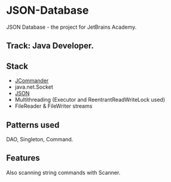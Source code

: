 # JSON-Database
JSON Database - the project for JetBrains Academy.
## Track: Java Developer.
## Stack
* [JCommander](http://jcommander.org/#_overview)
* java.net.Socket
* [JSON](https://zetcode.com/java/gson/)
* Multithreading (Executor and ReentrantReadWriteLock used)
* FileReader & FileWriter streams
## Patterns used
DAO, Singleton, Command.
## Features
Also scanning string commands with Scanner.
